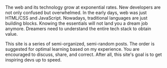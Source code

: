 <!--
@title About
@tags HTML
@slug about
@description Why does this site exist? Let me tell you.
-->

The web and its technology grow at exponential rates. 
New developers are not only confused but overwhelmed. 
In the early days, web was just HTML/CSS and JavaScript. 
Nowadays, traditional languages are just building blocks. 
Knowing the essentials will not land you a dream job anymore. 
Dreamers need to understand the entire tech stack to obtain value.

This site is a series of semi-organized, semi-random posts.
The order is suggested for optimal learning based on my
experience. You are encouraged to discuss, share, and correct.
After all, this site's goal is to get inspiring devs up to speed.